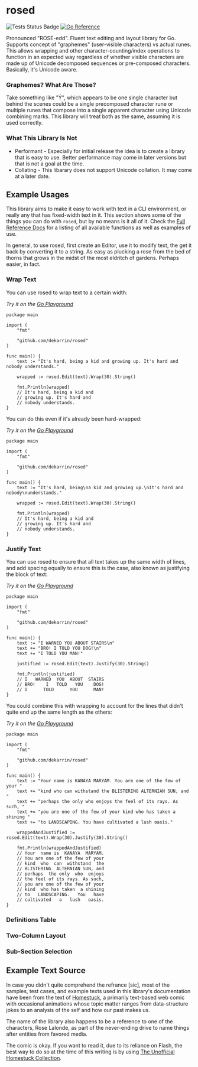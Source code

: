 rosed
=====

![Tests Status Badge](https://github.com/dekarrin/rosed/actions/workflows/tests.yml/badge.svg?branch=main&event=push)
[![Go Reference](https://pkg.go.dev/badge/github.com/dekarrin/rosed.svg)](https://pkg.go.dev/github.com/dekarrin/rosed)

Pronounced "ROSE-edd". Fluent text editing and layout library for Go. Supports
concept of "graphemes" (user-visible characters) vs actual runes. This allows
wrapping and other character-counting/index operations to function in an
expected way regardless of whether visible characters are made up of Unicode
decomposed sequences or pre-composed characters. Basically, it's Unicode aware.

### Graphemes? What Are Those?

Take something like "Ý", which appears to be one single character but behind the
scenes could be a single precomposed character rune or multiple runes that
compose into a single apparent character using Unicode combining marks. This
library will treat both as the same, assuming it is used correctly.

### What This Library Is Not

* Performant - Especially for initial release the idea is to create a library
that is easy to use. Better performance may come in later versions but that is
not a goal at the time.
* Collating - This libarary does not support Unicode collation. It may come at
a later date.

## Example Usages

This library aims to make it easy to work with text in a CLI environment, or
really any that has fixed-width text in it. This section shows some of the
things you can do with `rosed`, but by no means is it all of it. Check the
[Full Reference Docs](https://pkg.go.dev/github.com/dekarrin/rosed) for a
listing of all available functions as well as examples of use.

In general, to use rosed, first create an Editor, use it to modify text, the
get it back by converting it to a string. As easy as plucking a rose from the
bed of thorns that grows in the midst of the most eldritch of gardens. Perhaps
easier, in fact.

### Wrap Text

You can use rosed to wrap text to a certain width:

*Try it on the [Go Playground](https://go.dev/play/p/XdoblhFv3XX)*

```golang
package main

import (
	"fmt"
	
	"github.com/dekarrin/rosed"
)

func main() {
	text := "It's hard, being a kid and growing up. It's hard and nobody understands."
	
	wrapped := rosed.Edit(text).Wrap(30).String()
	
	fmt.Println(wrapped)
	// It's hard, being a kid and
	// growing up. It's hard and
	// nobody understands.
}
```

You can do this even if it's already been hard-wrapped:

*Try it on the [Go Playground](https://go.dev/play/p/6O7jjoft1Qr)*

```golang
package main

import (
	"fmt"
	
	"github.com/dekarrin/rosed"
)

func main() {
	text := "It's hard, being\na kid and growing up.\nIt's hard and nobody\nunderstands."
	
	wrapped := rosed.Edit(text).Wrap(30).String()
	
	fmt.Println(wrapped)
	// It's hard, being a kid and
	// growing up. It's hard and
	// nobody understands.
}
```

### Justify Text

You can use rosed to ensure that all text takes up the same width of lines, and
add spacing equally to ensure this is the case, also known as justifying the
block of text:

*Try it on the [Go Playground](https://go.dev/play/p/3bNywhvrFch)*

```golang
package main

import (
	"fmt"
	
	"github.com/dekarrin/rosed"
)

func main() {
	text := "I WARNED YOU ABOUT STAIRS\n"
	text += "BRO! I TOLD YOU DOG!\n"
	text += "I TOLD YOU MAN!"
	
	justified := rosed.Edit(text).Justify(30).String()
	
	fmt.Println(justified)
	// I   WARNED  YOU  ABOUT  STAIRS
	// BRO!    I   TOLD   YOU    DOG!
	// I      TOLD      YOU      MAN!
}
```

You could combine this with wrapping to account for the lines that didn't quite
end up the same length as the others:

*Try it on the [Go Playground](https://go.dev/play/p/P6KievkJ_cQ)*

```golang
package main

import (
	"fmt"
	
	"github.com/dekarrin/rosed"
)

func main() {
	text := "Your name is KANAYA MARYAM. You are one of the few of your "
	text += "kind who can withstand the BLISTERING ALTERNIAN SUN, and "
	text += "perhaps the only who enjoys the feel of its rays. As such, "
	text += "you are one of the few of your kind who has taken a shining "
	text += "to LANDSCAPING. You have cultivated a lush oasis."
	
	wrappedAndJustified := rosed.Edit(text).Wrap(30).Justify(30).String()
	
	fmt.Println(wrappedAndJustified)
	// Your  name is  KANAYA  MARYAM.
	// You are one of the few of your
	// kind  who  can  withstand  the
	// BLISTERING  ALTERNIAN SUN, and
	// perhaps  the only  who  enjoys
	// the feel of its rays. As such,
	// you are one of the few of your
	// kind  who has taken  a shining
	// to   LANDSCAPING.   You   have
	// cultivated   a   lush   oasis.
}
```

### Definitions Table

### Two-Column Layout

### Sub-Section Selection

## Example Text Source
In case you didn't quite comprehend the refrance [sic], most of the samples,
test cases, and example texts used in this library's documentation have been
from the text of [Homestuck](https://www.homestuck.com/story/1), a primarily
text-based web comic with occasional animations whose topic matter ranges from
data-structure jokes to an analysis of the self and how our past makes us.

The name of the library also happens to be a reference to one of the characters,
Rose Lalonde, as part of the never-ending drive to name things after entities
from favored media.

The comic is okay. If you want to read it, due to its reliance on Flash, the
best way to do so at the time of this writing is by using [The Unofficial
Homestuck Collection](https://bambosh.dev/unofficial-homestuck-collection/).